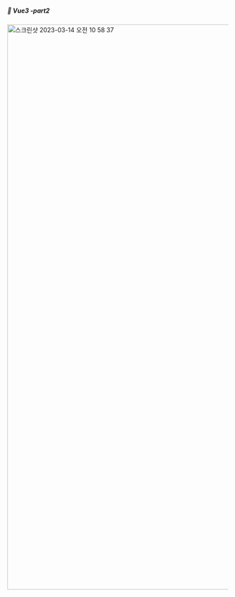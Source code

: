 ##### :cactus: Vue3 -part2
<img width="1289" alt="스크린샷 2023-03-14 오전 10 58 37" src="https://user-images.githubusercontent.com/48478079/224872831-af97705e-2249-475c-ae11-cfff83456eb9.png">
